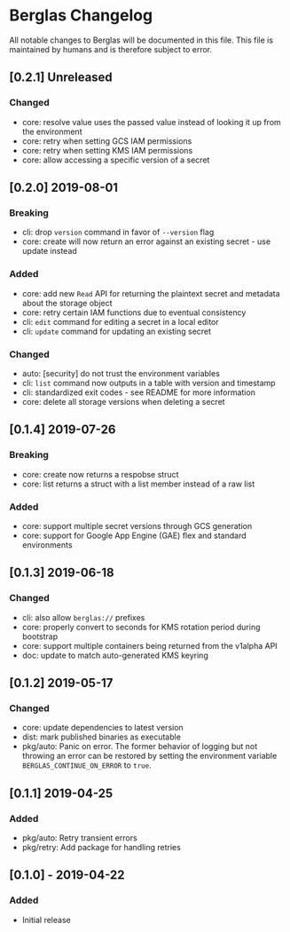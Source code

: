 # Berglas Changelog

All notable changes to Berglas will be documented in this file. This file is maintained by humans and is therefore subject to error.

## [0.2.1] Unreleased
### Changed
- core: resolve value uses the passed value instead of looking it up from the
  environment
- core: retry when setting GCS IAM permissions
- core: retry when setting KMS IAM permissions
- core: allow accessing a specific version of a secret

## [0.2.0] 2019-08-01
### Breaking
- cli: drop `version` command in favor of `--version` flag
- core: create will now return an error against an existing secret - use update
  instead

### Added
- core: add new `Read` API for returning the plaintext secret and metadata about
  the storage object
- core: retry certain IAM functions due to eventual consistency
- cli: `edit` command for editing a secret in a local editor
- cli: `update` command for updating an existing secret

### Changed
- auto: [security] do not trust the environment variables
- cli: `list` command now outputs in a table with version and timestamp
- cli: standardized exit codes - see README for more information
- core: delete all storage versions when deleting a secret

## [0.1.4] 2019-07-26
### Breaking
- core: create now returns a respobse struct
- core: list returns a struct with a list member instead of a raw list

### Added
- core: support multiple secret versions through GCS generation
- core: support for Google App Engine (GAE) flex and standard environments

## [0.1.3] 2019-06-18
### Changed
- cli: also allow `berglas://` prefixes
- core: properly convert to seconds for KMS rotation period during bootstrap
- core: support multiple containers being returned from the v1alpha API
- doc: update to match auto-generated KMS keyring

## [0.1.2] 2019-05-17
### Changed
- core: update dependencies to latest version
- dist: mark published binaries as executable
- pkg/auto: Panic on error. The former behavior of logging but not throwing an
  error can be restored by setting the environment variable
  `BERGLAS_CONTINUE_ON_ERROR` to `true`.

## [0.1.1] 2019-04-25
### Added
- pkg/auto: Retry transient errors
- pkg/retry: Add package for handling retries

## [0.1.0] - 2019-04-22
### Added
- Initial release
